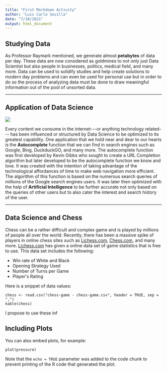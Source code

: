 ```yaml
---
title: "First Markdown Activity"
author: "Luis Carlo Sevilla"
date: "7/10/2021"
output: html_document
---
```


## Studying Data

As Professor Raymark mentioned, we generate almost **petabytes** of data per day. These data are now considered as goldmines to not only just Data Scientist but also people in businesses, politics, medical field, and many more. Data can be used to solidify studies and help create solutions to modern day problems and can even be used for personal use but in order to do so the process of analyzing data must be done to draw meaningful information out of the pool of unsorted data. 

***

## Application of Data Science
![](https://miro.medium.com/max/700/1*209COHJ1LFfInRPuWQFylQ.png)

Every content we consume in the internet---or anything technology related--- has been influenced or structured by Data Science to be optimized to its greatest capability. One application that we hold near and dear to our hearts is the **Autocomplete** function that we can find in search engines such as Google, Bing, DuckduckGO, and many more. The autocomplete function was first developed by Kevin Gibbs who sought to create a URL Completion algorithm but later developed to be the autocomplete function we know and love. It was created with the intention of taking advantage of the technological affordances of time to make web navigation more efficient. The algorithm of this function is based on the numerous search queries of millions of the Google search engines users. It was later then optimized with the help of **Artificial Intelligence** to be further accurate not only based on the queries of other users but to also cater the interest and search history of the user. 

*** 

## Data Science and Chess

Chess can be a rather difficult and complex game and is played by millions of people all over the world. Recently, there has been a massive spike of players in online chess sites such as [Lichess.com](lichess.com), [Chess.com](Chess.com), and many more. [Lichess.com](lichess.com) has given a online data set of game statistics that is free to use. This data set includes the following:

* Win rate of White and Black
* Opening Strategy Used 
* Number of Turns per Game
* Player's Rating

Here is a snippet of data values:

```{r, echo=FALSE}
chess <- read.csv("chess-game - chess-game.csv", header = TRUE, sep = ",")
kable(chess)
```

I propose to use these inf



## Including Plots

You can also embed plots, for example:

```{r pressure, echo = FALSE}
plot(pressure)
```

Note that the `echo = TRUE` parameter was added to the code chunk to prevent printing of the R code that generated the plot.
